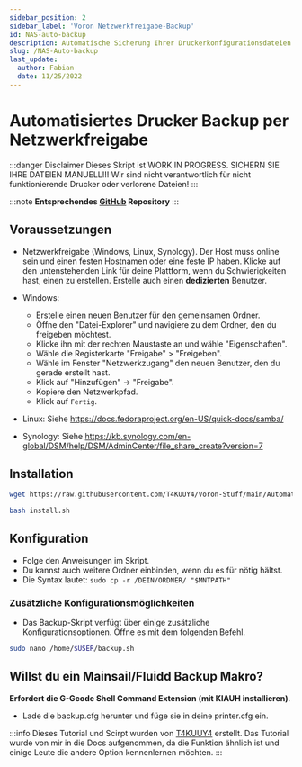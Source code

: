```yaml
---
sidebar_position: 2
sidebar_label: 'Voron Netzwerkfreigabe-Backup'
id: NAS-auto-backup
description: Automatische Sicherung Ihrer Druckerkonfigurationsdateien auf einer Netzwerkfreigabe (NAS, Windows-Freigabe, was auch immer)
slug: /NAS-Auto-backup
last_update:
  author: Fabian
  date: 11/25/2022
---
```


# Automatisiertes Drucker Backup per Netzwerkfreigabe

:::danger Disclaimer
Dieses Skript ist WORK IN PROGRESS. SICHERN SIE IHRE DATEIEN MANUELL!!! Wir sind nicht verantwortlich für nicht funktionierende Drucker oder verlorene Dateien!
:::

:::note **Entsprechendes [GitHub](https://github.com/T4KUUY4/Voron-Stuff/tree/main/Automatic%20Backup) Repository** 
:::

## Voraussetzungen

* Netzwerkfreigabe (Windows, Linux, Synology). Der Host muss online sein und einen festen Hostnamen oder eine feste IP haben. Klicke auf den untenstehenden Link für deine Plattform, wenn du Schwierigkeiten hast, einen zu erstellen. Erstelle auch einen **dedizierten** Benutzer.

* Windows:
  * Erstelle einen neuen Benutzer für den gemeinsamen Ordner.
  * Öffne den "Datei-Explorer" und navigiere zu dem Ordner, den du freigeben möchtest.
  * Klicke ihn mit der rechten Maustaste an und wähle "Eigenschaften".
  * Wähle die Registerkarte "Freigabe" > "Freigeben".
  * Wähle im Fenster "Netzwerkzugang" den neuen Benutzer, den du gerade erstellt hast.
  * Klick auf "Hinzufügen" -> "Freigabe".
  * Kopiere den Netzwerkpfad.
  * Klick auf `Fertig`.

* Linux: Siehe <https://docs.fedoraproject.org/en-US/quick-docs/samba/>
* Synology: Siehe <https://kb.synology.com/en-global/DSM/help/DSM/AdminCenter/file_share_create?version=7>

## Installation

```bash title="Installationsskript herunterladen"
wget https://raw.githubusercontent.com/T4KUUY4/Voron-Stuff/main/Automatic%20Backup/install.sh
```

```bash title="Installationsskript ausführen"
bash install.sh
```

## Konfiguration

* Folge den Anweisungen im Skript.
* Du kannst auch weitere Ordner einbinden, wenn du es für nötig hältst.
* Die Syntax lautet: `sudo cp -r /DEIN/ORDNER/ "$MNTPATH"`

### Zusätzliche Konfigurationsmöglichkeiten

* Das Backup-Skript verfügt über einige zusätzliche Konfigurationsoptionen. Öffne es mit dem folgenden Befehl.

```bash
sudo nano /home/$USER/backup.sh
```

## Willst du ein Mainsail/Fluidd Backup Makro?

**Erfordert die G-Gcode Shell Command Extension (mit KIAUH installieren)**.

* Lade die backup.cfg herunter und füge sie in deine printer.cfg ein.

:::info
Dieses Tutorial und Scirpt wurden von [T4KUUY4](https://github.com/T4KUUY4/Voron-Stuff/tree/main/Automatic%20Backup) erstellt. Das Tutorial wurde von mir in die Docs aufgenommen, da die Funktion ähnlich ist und einige Leute die andere Option kennenlernen möchten.
:::
